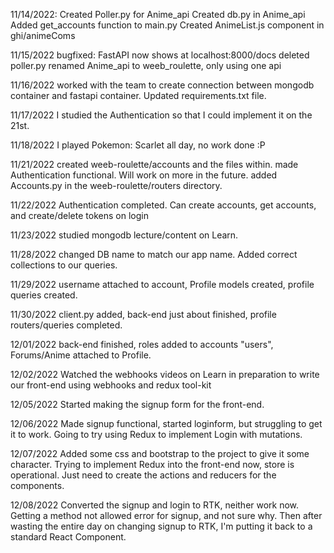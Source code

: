 11/14/2022:
Created Poller.py for Anime_api
Created db.py in Anime_api
Added get_accounts function to main.py
Created AnimeList.js component in ghi/animeComs

11/15/2022
bugfixed: FastAPI now shows at localhost:8000/docs
deleted poller.py
renamed Anime_api to weeb_roulette, only using one api

11/16/2022
worked with the team to create connection between mongodb container and fastapi container.
Updated requirements.txt file.

11/17/2022
I studied the Authentication so that I could implement it on the 21st.

11/18/2022
I played Pokemon: Scarlet all day, no work done :P

11/21/2022
created weeb-roulette/accounts and the files within. made Authentication functional. Will work on more in the future.
added Accounts.py in the weeb-roulette/routers directory.

11/22/2022
Authentication completed. Can create accounts, get accounts, and create/delete tokens on login

11/23/2022
studied mongodb lecture/content on Learn.

11/28/2022
changed DB name to match our app name. Added correct collections to our queries.

11/29/2022
username attached to account, Profile models created, profile queries created.

11/30/2022
client.py added, back-end just about finished, profile routers/queries completed.

12/01/2022
back-end finished, roles added to accounts "users", Forums/Anime attached to Profile.

12/02/2022
Watched the webhooks videos on Learn in preparation to write our front-end using webhooks and redux tool-kit

12/05/2022
Started making the signup form for the front-end.

12/06/2022
Made signup functional, started loginform, but struggling to get it to work. Going to try
using Redux to implement Login with mutations.

12/07/2022
Added some css and bootstrap to the project to give it some character. Trying to implement Redux into the front-end now, store is operational. Just need to create the actions and reducers for the components.

12/08/2022
Converted the signup and login to RTK, neither work now. Getting a method not allowed error for signup, and not sure why. Then after wasting the entire day on changing signup to RTK, I'm putting it back to a standard React Component.
